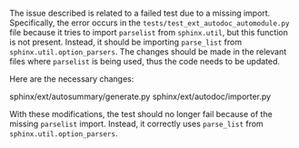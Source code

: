 The issue described is related to a failed test due to a missing import. Specifically, the error occurs in the `tests/test_ext_autodoc_automodule.py` file because it tries to import `parselist` from `sphinx.util`, but this function is not present. Instead, it should be importing `parse_list` from `sphinx.util.option_parsers`. The changes should be made in the relevant files where `parselist` is being used, thus the code needs to be updated.

Here are the necessary changes:

<change>
<file change-number-for-this-file="1">sphinx/ext/autosummary/generate.py</file>
<original line-count="14" no-ellipsis="true"><![CDATA[
try:
    from sphinx.util.option_parsers import parse_list
except ImportError:
    from sphinx.util import parselist as parse_list
]]></original>
<modified no-ellipsis="true"><![CDATA[
from sphinx.util.option_parsers import parse_list
]]></modified>
</change>

<change>
<file change-number-for-this-file="2">sphinx/ext/autodoc/importer.py</file>
<original line-count="14" no-ellipsis="true"><![CDATA[
try:
    from sphinx.util.option_parsers import parse_list
except ImportError:
    from sphinx.util import parselist as parse_list
]]></original>
<modified no-ellipsis="true"><![CDATA[
from sphinx.util.option_parsers import parse_list
]]></modified>
</change>

With these modifications, the test should no longer fail because of the missing `parselist` import. Instead, it correctly uses `parse_list` from `sphinx.util.option_parsers`.